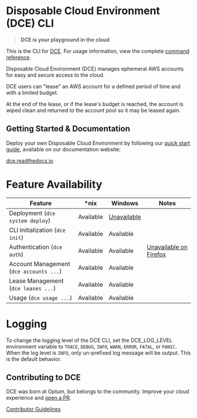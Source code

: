 # Disposable Cloud Environment (DCE) CLI
> **DCE is your playground in the cloud**

This is the CLI for [DCE](https://github.com/Optum/dce). For usage information, view the complete [command reference](./docs/dce.md).

Disposable Cloud Environment (DCE) manages ephemeral AWS accounts for easy and secure access to the cloud.

DCE users can "lease" an AWS account for a defined period of time and with a limited budget.

At the end of the lease, or if the lease's budget is reached, the account is wiped clean and returned to the account pool so it may be leased again.

## Getting Started & Documentation

Deploy your own Disposable Cloud Environment by following our [quick start guide](https://dce.readthedocs.io/en/latest/quickstart/), available on our documentation website:

[dce.readthedocs.io](https://dce.readthedocs.io)

# Feature Availability

| Feature                                 | *nix        | Windows                                                   | Notes                                                             |
| -----------                             | ----------- | -----------                                               | -----------                                                       |
| Deployment (`dce system deploy`)        | Available   | [Unavailable](https://github.com/Optum/dce-cli/issues/21) |                                                                   |
| CLI Initialization (`dce init`)         | Available   | Available                                                 |                                                                   |
| Authentication (`dce auth`)             | Available   | Available                                                 | [Unavailable on Firefox](https://github.com/Optum/dce/issues/166) |
| Account Management (`dce accounts ...`) | Available   | Available                                                 |                                                                   |
| Lease Management (`dce leases ...`)     | Available   | Available                                                 |                                                                   |
| Usage (`dce usage ...`)                 | Available   | Available                                                 |                                                                   |

# Logging

To change the logging level of the DCE CLI, set the DCE_LOG_LEVEL environment variable to `TRACE`, `DEBUG`, `INFO`, `WARN`, `ERROR`, `FATAL`, or `PANIC`. When the log level is `INFO`, only un-prefixed log message will be output. This is the default behavior.

## Contributing to DCE

DCE was born at Optum, but belongs to the community. Improve your cloud experience and [open a PR](https://github.com/Optum/dce-cli/pulls).

[Contributor Guidelines](./CONTRIBUTING.md)

